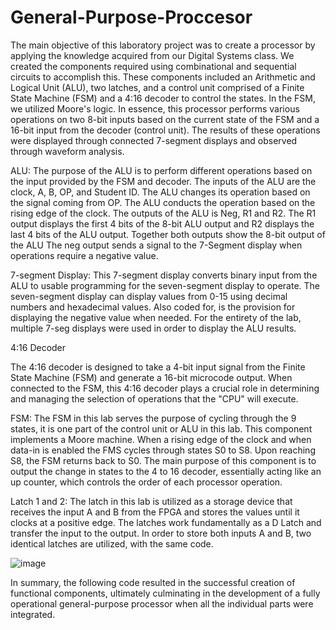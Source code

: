 # General-Purpose-Proccesor

The main objective of this laboratory project was to create a processor by applying the knowledge acquired from our Digital Systems class. We created the components required using combinational and sequential circuits to accomplish this. These components included an Arithmetic and Logical Unit (ALU), two latches, and a control unit comprised of a Finite State Machine (FSM) and a 4:16 decoder to control the states. In the FSM, we utilized Moore's logic. In essence, this processor performs various operations on two 8-bit inputs based on the current state of the FSM and a 16-bit input from the decoder (control unit). The results of these operations were displayed through connected 7-segment displays and observed through waveform analysis.

ALU:
The purpose of the ALU is to perform different operations based on the input provided by the FSM and decoder. The inputs of the ALU are the clock, A, B, OP, and Student ID. The ALU changes its operation based on the signal coming from OP. The ALU conducts the operation based on the rising edge of the clock. The outputs of the ALU is Neg, R1 and R2. The R1 output displays the first 4 bits of the 8-bit ALU output and R2 displays the last 4 bits of the ALU output. Together both outputs show the 8-bit output of the ALU The neg output sends a signal to the 7-Segment display when operations require a negative value. 

7-segment Display:
This 7-segment display converts binary input from the ALU to usable programming for the seven-segment display to operate. The seven-segment display can display values from 0-15 using decimal numbers and hexadecimal values. Also coded for, is the provision for displaying the negative value when needed. For the entirety of the lab, multiple 7-seg displays were used in order to display the ALU results. 

4:16 Decoder

The 4:16 decoder is designed to take a 4-bit input signal from the Finite State Machine (FSM) and generate a 16-bit microcode output. When connected to the FSM, this 4:16 decoder plays a crucial role in determining and managing the selection of operations that the "CPU" will execute.

FSM:
The FSM in this lab serves the purpose of cycling through the 9 states, it is one part of the control unit or ALU in this lab. This component implements a Moore machine. When a rising edge of the clock and when data-in is enabled the FMS cycles through states S0 to S8. Upon reaching S8, the FSM returns back to S0. The main purpose of this component is to output the change in states to the 4 to 16 decoder, essentially acting like an up counter, which controls the order of each processor operation.

Latch 1 and 2:
The latch in this lab is utilized as a storage device that receives the input A and B from the FPGA and stores the values until it clocks at a positive edge. The latches work fundamentally as a D Latch and transfer the input to the output. In order to store both inputs A and B, two identical latches are utilized, with the same code.

![image](https://github.com/user-attachments/assets/d8cebad9-ccb9-4af2-8693-6c7c6e739205)


In summary, the following code resulted in the successful creation of functional components, ultimately culminating in the development of a fully operational general-purpose processor when all the individual parts were integrated. 


